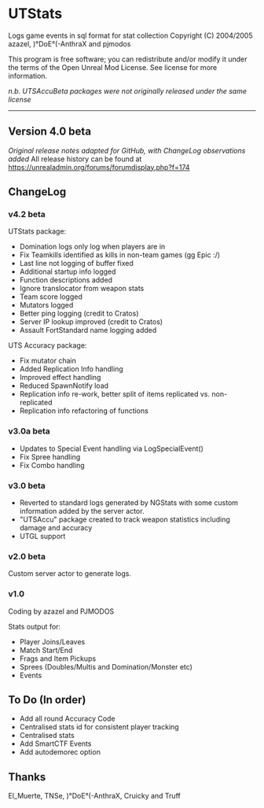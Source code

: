 # UTStats #
Logs game events in sql format for stat collection
Copyright (C) 2004/2005 azazel, )°DoE°(-AnthraX and pjmodos

This program is free software; you can redistribute and/or modify
it under the terms of the Open Unreal Mod License.
See license for more information.

_n.b. UTSAccuBeta packages were not originally released under the same license_

- - - -

## Version 4.0 beta ##
_Original release notes adapted for GitHub, with ChangeLog observations added_
All release history can be found at https://unrealadmin.org/forums/forumdisplay.php?f=174

## ChangeLog ##

### v4.2 beta ###
UTStats package:
 - Domination logs only log when players are in
 - Fix Teamkills identified as kills in non-team games (gg Epic :/)
 - Last line not logging of buffer fixed
 - Additional startup info logged
 - Function descriptions added
 - Ignore translocator from weapon stats
 - Team score logged
 - Mutators logged
 - Better ping logging (credit to Cratos)
 - Server IP lookup improved (credit to Cratos)
 - Assault FortStandard name logging added

UTS Accuracy package: 
 - Fix mutator chain
 - Added Replication Info handling
 - Improved effect handling
 - Reduced SpawnNotify load
 - Replication info re-work, better split of items replicated vs. non-replicated
 - Replication info refactoring of functions

### v3.0a beta ###
 - Updates to Special Event handling via LogSpecialEvent()
 - Fix Spree handling
 - Fix Combo handling

### v3.0 beta ###
 - Reverted to standard logs generated by NGStats with some custom information added by the server actor.
 - "UTSAccu" package created to track weapon statistics including damage and accuracy
 - UTGL support

### v2.0 beta ###
Custom server actor to generate logs.

### v1.0 ###
Coding by azazel and PJMODOS

Stats output for:

 - Player Joins/Leaves
 - Match Start/End
 - Frags and Item Pickups
 - Sprees (Doubles/Multis and Domination/Monster etc)
 - Events

## To Do (In order) ##

 - Add all round Accuracy Code
 - Centralised stats id for consistent player tracking
 - Centralised stats
 - Add SmartCTF Events
 - Add autodemorec option

## Thanks ##
El_Muerte, TNSe, )°DoE°(-AnthraX, Cruicky and Truff